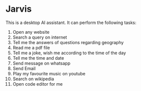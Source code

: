 # Jarvis
This is a desktop AI assistant.
It can perform the following tasks:
1. Open any website
2. Search a query on internet
3. Tell me the answers of questions regarding geography
4. Read me a pdf file
5. Tell me a joke, wish me according to the time of the day
6. Tell me the time and date 
7. Send message on whatsapp
8. Send Email
9. Play my favourite music on youtube
10. Search on wikipedia
11. Open code editor for me
